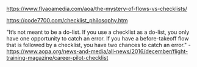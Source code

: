 https://www.flyaoamedia.com/aoa/the-mystery-of-flows-vs-checklists/

https://code7700.com/checklist_philosophy.htm

"It’s not meant to be a do-list. If you use a checklist as a do-list, you only have one opportunity to catch an error. If you have a before-takeoff flow that is followed by a checklist, you have two chances to catch an error." - https://www.aopa.org/news-and-media/all-news/2016/december/flight-training-magazine/career-pilot-checklist

